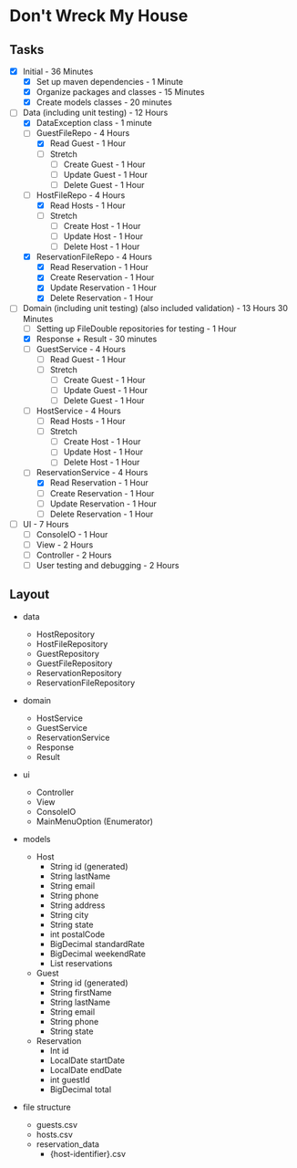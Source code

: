 # Don't Wreck My House

## Tasks

- [x] Initial - 36 Minutes
    - [x] Set up maven dependencies - 1 Minute
    - [x] Organize packages and classes - 15 Minutes
    - [x] Create models classes - 20 minutes

- [ ] Data (including unit testing) - 12 Hours
    - [x] DataException class - 1 minute
    - [ ] GuestFileRepo - 4 Hours
        - [x] Read Guest - 1 Hour
        - [ ] Stretch
            - [ ] Create Guest - 1 Hour
            - [ ] Update Guest - 1 Hour
            - [ ] Delete Guest - 1 Hour 
    - [ ] HostFileRepo - 4 Hours
        - [x] Read Hosts - 1 Hour
        - [ ] Stretch
            - [ ] Create Host - 1 Hour
            - [ ] Update Host - 1 Hour
            - [ ] Delete Host - 1 Hour
    - [x] ReservationFileRepo - 4 Hours
        - [x] Read Reservation -  1 Hour
        - [x] Create Reservation - 1 Hour
        - [x] Update Reservation - 1 Hour
        - [x] Delete Reservation - 1 Hour
                
- [ ] Domain (including unit testing) (also included validation) - 13 Hours 30 Minutes
    - [ ] Setting up FileDouble repositories for testing - 1 Hour
    - [x] Response + Result - 30 minutes    
    - [ ] GuestService - 4 Hours   
        - [ ] Read Guest - 1 Hour
        - [ ] Stretch
            - [ ] Create Guest - 1 Hour
            - [ ] Update Guest - 1 Hour
            - [ ] Delete Guest - 1 Hour     
    - [ ] HostService - 4 Hours   
        - [ ] Read Hosts - 1 Hour
        - [ ] Stretch
            - [ ] Create Host - 1 Hour
            - [ ] Update Host - 1 Hour
            - [ ] Delete Host - 1 Hour
    - [ ] ReservationService - 4 Hours
        - [x] Read Reservation - 1 Hour
        - [ ] Create Reservation - 1 Hour
        - [ ] Update Reservation - 1 Hour
        - [ ] Delete Reservation - 1 Hour    
        
- [ ] UI - 7 Hours
    - [ ] ConsoleIO - 1 Hour
    - [ ] View - 2 Hours
    - [ ] Controller - 2 Hours
    - [ ] User testing and debugging - 2 Hours

## Layout
- data
    - HostRepository
    - HostFileRepository
    - GuestRepository
    - GuestFileRepository
    - ReservationRepository
    - ReservationFileRepository

- domain
    - HostService
    - GuestService
    - ReservationService
    - Response
    - Result

- ui
    - Controller
    - View
    - ConsoleIO
    - MainMenuOption (Enumerator)

- models
    - Host
        - String id (generated)
        - String lastName
        - String email
        - String phone
        - String address
        - String city
        - String state
        - int postalCode
        - BigDecimal standardRate
        - BigDecimal weekendRate
        - List<Reservation> reservations
    - Guest
        - String id (generated)
        - String firstName
        - String lastName
        - String email
        - String phone
        - String state
    - Reservation
        - Int id
        - LocalDate startDate
        - LocalDate endDate
        - int guestId
        - BigDecimal total

- file structure
    - guests.csv
    - hosts.csv
    - reservation_data
        - {host-identifier}.csv